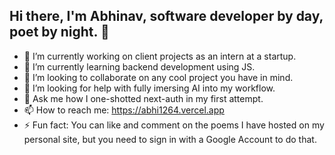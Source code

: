 ## Hi there, I'm Abhinav, software developer by day, poet by night.  👋


- 🔭 I’m currently working on client projects as an intern at a startup.
- 🌱 I’m currently learning backend development using JS.
- 👯 I’m looking to collaborate on any cool project you have in mind.
- 🤔 I’m looking for help with fully imersing AI into my workflow.
- 💬 Ask me how I one-shotted next-auth in my first attempt.
- 📫 How to reach me: https://abhi1264.vercel.app
- ⚡ Fun fact: You can like and comment on the poems I have hosted on my personal site, but you need to sign in with a Google Account to do that.
